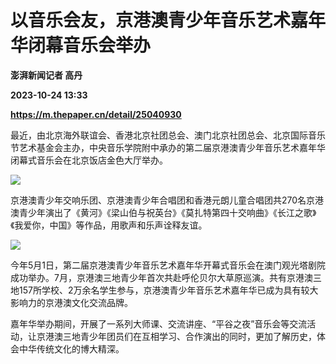 # 以音乐会友，京港澳青少年音乐艺术嘉年华闭幕音乐会举办
**澎湃新闻记者 高丹**

**2023-10-24 13:33**

**https://m.thepaper.cn/detail/25040930**

最近，由北京海外联谊会、香港北京社团总会、澳门北京社团总会、北京国际音乐节艺术基金会主办，中央音乐学院附中承办的第二届京港澳青少年音乐艺术嘉年华闭幕式音乐会在北京饭店金色大厅举办。

![](https://imagecloud.thepaper.cn/thepaper/image/275/407/161.jpg)

京港澳青少年交响乐团、京港澳青少年合唱团和香港元朗儿童合唱团共270名京港澳青少年演出了《黄河》《梁山伯与祝英台》《莫扎特第四十交响曲》《长江之歌》《我爱你，中国》等作品，用歌声和乐声诠释友谊。

![](https://imagecloud.thepaper.cn/thepaper/image/275/407/160.jpg)

今年5月1日，第二届京港澳青少年音乐艺术嘉年华开幕式音乐会在澳门观光塔剧院成功举办。7月，京港澳三地青少年首次共赴呼伦贝尔大草原巡演。共有京港澳三地157所学校、2万余名学生参与，京港澳青少年音乐艺术嘉年华已成为具有较大影响力的京港澳文化交流品牌。

嘉年华举办期间，开展了一系列大师课、交流讲座、“平谷之夜”音乐会等交流活动，让京港澳三地青少年团员们在互相学习、合作演出的同时，更加了解历史，体会中华传统文化的博大精深。